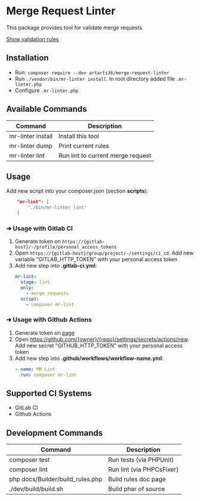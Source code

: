 # Merge Request Linter

This package provides tool for validate merge requests

[Show validation rules](docs/rules.md)

## Installation
* Run: `composer require --dev artarts36/merge-request-linter`
* Run `./vendor/bin/mr-linter install`. In root directory added file `.mr-linter.php`
* Configure `.mr-linter.php`

## Available Commands

| Command  | Description  |
| ------------ | ------------ |
| mr-linter install  | Install this tool  |
| mr-linter dump  | Print current rules  |
| mr-linter lint  | Run lint to current merge request  |

## Usage

Add new script into your composer.json (section **scripts**):

```json
    "mr-lint": [
        "./bin/mr-linter lint"
    ]
```

### ➜ Usage with Gitlab CI

1. Generate token on `https://{gitlab-host}/-/profile/personal_access_tokens`
2. Open `https://{gitlab-host}/group/project/-/settings/ci_cd`. Add new variable "GITLAB_HTTP_TOKEN" with your personal access token
3. Add new step into **.gitlab-ci.yml**:
   ```yml
   mr-lint:
     stage: lint
     only:
       - merge_requests
     script:
       - composer mr-lint
   ```

### ➜ Usage with Github Actions

1. Generate token on [page](https://github.com/settings/tokens/new)
2. Open https://github.com/{owner}/{repo}/settings/secrets/actions/new. Add new secret "GITHUB_HTTP_TOKEN" with your personal access token
3. Add new step into **.github/workflows/workflow-name.yml**:
    ```yml
    - name: MR Lint
      run: composer mr-lint
    ```

## Supported CI Systems

* GitLab CI
* Github Actions

## Development Commands

| Command  | Description  |
| ------------ | ------------ |
| composer test  | Run tests (via PHPUnit)  |
| composer lint  | Run lint (via PHPCsFixer)  |
| php docs/Builder/build_rules.php | Build rules doc page  |
| ./dev/build/build.sh | Build phar of source |
